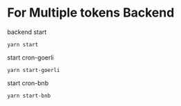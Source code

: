 # For Multiple tokens Backend

backend start 
```
yarn start
```
start cron-goerli
```
yarn start-goerli
```
start cron-bnb
```
yarn start-bnb
```
